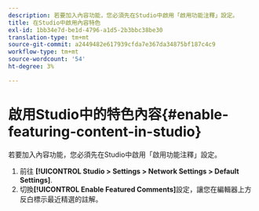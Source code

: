 ```yaml
---
description: 若要加入內容功能，您必須先在Studio中啟用「啟用功能注釋」設定。
title: 在Studio中啟用內容特色
exl-id: 1bb34e7d-be1d-4796-a1d5-2b3bbc38be30
translation-type: tm+mt
source-git-commit: a2449482e617939cfda7e367da34875bf187c4c9
workflow-type: tm+mt
source-wordcount: '54'
ht-degree: 3%

---
```


# 啟用Studio中的特色內容{#enable-featuring-content-in-studio}

若要加入內容功能，您必須先在Studio中啟用「啟用功能注釋」設定。

1. 前往 **[!UICONTROL Studio > Settings > Network Settings > Default Settings]**.
1. 切換&#x200B;**[!UICONTROL Enable Featured Comments]**&#x200B;設定，讓您在編輯器上方反白標示最近精選的註解。
